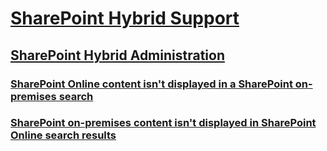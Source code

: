 # [SharePoint Hybrid Support](../sharepoint-hybrid.md)

## [SharePoint Hybrid Administration](../hybrid-admin/index.md)

### [SharePoint Online content isn't displayed in a SharePoint on-premises search](../hybrid-admin/sharepoint-online-content-is-not-displayed-in-a-sharepoint-on-premises-search.md)

### [SharePoint on-premises content isn't displayed in SharePoint Online search results](../hybrid-admin/sharepoint-on-premises-content-is-not-displayed-in-sharepoint-online-search-results.md)